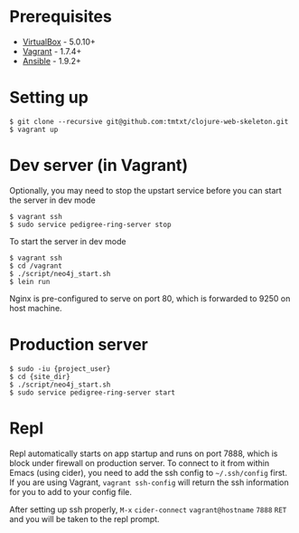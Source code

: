 # Prerequisites

- [VirtualBox](https://www.virtualbox.org/ ) - 5.0.10+
- [Vagrant](https://www.vagrantup.com/ ) - 1.7.4+
- [Ansible](http://www.ansible.com/home ) - 1.9.2+

# Setting up

```
$ git clone --recursive git@github.com:tmtxt/clojure-web-skeleton.git
$ vagrant up
```

# Dev server (in Vagrant)

Optionally, you may need to stop the upstart service before you can start the
server in dev mode

```
$ vagrant ssh
$ sudo service pedigree-ring-server stop
```

To start the server in dev mode

```
$ vagrant ssh
$ cd /vagrant
$ ./script/neo4j_start.sh
$ lein run
```

Nginx is pre-configured to serve on port 80, which is forwarded to 9250 on host machine.

# Production server

```
$ sudo -iu {project_user}
$ cd {site_dir}
$ ./script/neo4j_start.sh
$ sudo service pedigree-ring-server start
```

# Repl

Repl automatically starts on app startup and runs on port 7888, which is block
under firewall on production server. To connect to it from within Emacs (using
cider), you need to add the ssh config to `~/.ssh/config` first. If you are
using Vagrant, `vagrant ssh-config` will return the ssh information for you to
add to your config file.

After setting up ssh properly, `M-x` `cider-connect` `vagrant@hostname` `7888`
`RET` and you will be taken to the repl prompt.
